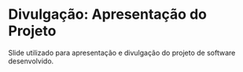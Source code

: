 # Divulgação: Apresentação do Projeto

Slide utilizado para apresentação e divulgação do projeto de software desenvolvido.

